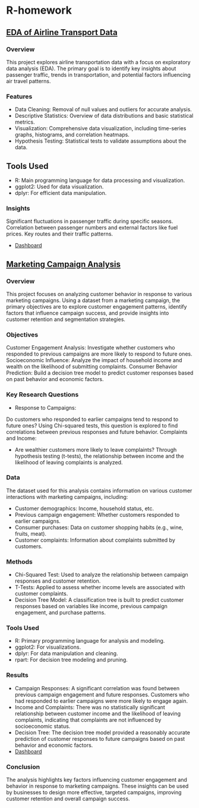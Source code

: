 # R-homework

## [EDA of Airline Transport Data](https://github.com/vittoriashch/R-homework/blob/main/hw1.Rmd)
### Overview
This project explores airline transportation data with a focus on exploratory data analysis (EDA). The primary goal is to identify key insights about passenger traffic, trends in transportation, and potential factors influencing air travel patterns.

### Features

* Data Cleaning: Removal of null values and outliers for accurate analysis.
* Descriptive Statistics: Overview of data distributions and basic statistical metrics.
* Visualization: Comprehensive data visualization, including time-series graphs, histograms, and correlation heatmaps.
* Hypothesis Testing: Statistical tests to validate assumptions about the data.
## Tools Used
* R: Main programming language for data processing and visualization.
* ggplot2: Used for data visualization.
* dplyr: For efficient data manipulation.
### Insights
Significant fluctuations in passenger traffic during specific seasons.
Correlation between passenger numbers and external factors like fuel prices.
Key routes and their traffic patterns.
* [Dashboard](https://github.com/vittoriashch/R-homework/blob/main/hw1_dashboard.Rmd)


## [Marketing Campaign Analysis](https://github.com/vittoriashch/R-homework/blob/main/hw2.Rmd)
### Overview
This project focuses on analyzing customer behavior in response to various marketing campaigns. Using a dataset from a marketing campaign, the primary objectives are to explore customer engagement patterns, identify factors that influence campaign success, and provide insights into customer retention and segmentation strategies.

### Objectives
Customer Engagement Analysis: Investigate whether customers who responded to previous campaigns are more likely to respond to future ones.
Socioeconomic Influence: Analyze the impact of household income and wealth on the likelihood of submitting complaints.
Consumer Behavior Prediction: Build a decision tree model to predict customer responses based on past behavior and economic factors.
### Key Research Questions
* Response to Campaigns:

Do customers who responded to earlier campaigns tend to respond to future ones?
Using Chi-squared tests, this question is explored to find correlations between previous responses and future behavior.
Complaints and Income:

* Are wealthier customers more likely to leave complaints?
Through hypothesis testing (t-tests), the relationship between income and the likelihood of leaving complaints is analyzed.

### Data
The dataset used for this analysis contains information on various customer interactions with marketing campaigns, including:

* Customer demographics: Income, household status, etc.
* Previous campaign engagement: Whether customers responded to earlier campaigns.
* Consumer purchases: Data on customer shopping habits (e.g., wine, fruits, meat).
* Customer complaints: Information about complaints submitted by customers.
  
### Methods
* Chi-Squared Test: Used to analyze the relationship between campaign responses and customer retention.
* T-Tests: Applied to assess whether income levels are associated with customer complaints.
* Decision Tree Model: A classification tree is built to predict customer responses based on variables like income, previous campaign engagement, and purchase patterns.
### Tools Used
* R: Primary programming language for analysis and modeling.
* ggplot2: For visualizations.
* dplyr: For data manipulation and cleaning.
* rpart: For decision tree modeling and pruning.
### Results
* Campaign Responses: A significant correlation was found between previous campaign engagement and future responses. Customers who had responded to earlier campaigns were more likely to engage again.
* Income and Complaints: There was no statistically significant relationship between customer income and the likelihood of leaving complaints, indicating that complaints are not influenced by socioeconomic status.
* Decision Tree: The decision tree model provided a reasonably accurate prediction of customer responses to future campaigns based on past behavior and economic factors.
* [Dashboard](https://github.com/vittoriashch/R-homework/blob/main/hw2_dashboard.Rmd)
### Conclusion
The analysis highlights key factors influencing customer engagement and behavior in response to marketing campaigns. These insights can be used by businesses to design more effective, targeted campaigns, improving customer retention and overall campaign success.

